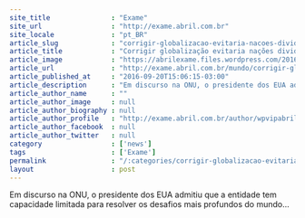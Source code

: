 ```yaml
---
site_title               : "Exame"
site_url                 : "http://exame.abril.com.br"
site_locale              : "pt_BR"
article_slug             : "corrigir-globalizacao-evitaria-nacoes-divididas-diz-obama"
article_title            : "Corrigir globalização evitaria nações divididas, diz Obama"
article_image            : "https://abrilexame.files.wordpress.com/2016/09/size_960_16_9_presidente-dos-estados-unidos-barack-obama-em-fala-na-assembleia-geral-da-onu-20-09-20162.jpg?quality=70&strip=all&w=960"
article_url              : "http://exame.abril.com.br/mundo/corrigir-globalizacao-evitaria-nacoes-divididas-diz-obama/"
article_published_at     : "2016-09-20T15:06:15-03:00"
article_description      : "Em discurso na ONU, o presidente dos EUA admitiu que a entidade tem capacidade limitada para resolver os desafios mais profundos do mundo..."
article_author_name      : ""
article_author_image     : null
article_author_biography : null
article_author_profile   : "http://exame.abril.com.br/author/wpvipabril/"
article_author_facebook  : null
article_author_twitter   : null
category                 : ['news']
tags                     : ['Exame']
permalink                : "/:categories/corrigir-globalizacao-evitaria-nacoes-divididas-diz-obama/"
layout                   : post
---
```


Em discurso na ONU, o presidente dos EUA admitiu que a entidade tem capacidade limitada para resolver os desafios mais profundos do mundo...
